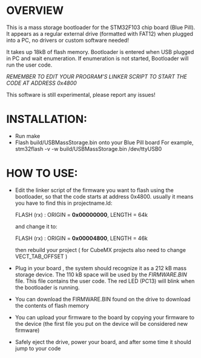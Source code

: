 # OVERVIEW

This is a mass storage bootloader for the STM32F103 chip board (Blue Pill).
It appears as a regular external drive (formatted with FAT12) when plugged into a PC,
 no drivers or custom software needed!

It takes up 18kB of flash memory. 
Bootloader is entered when USB plugged in PC and wait enumeration.
If enumeration is not started, Bootloader will run the user code.

*REMEMBER TO EDIT YOUR PROGRAM'S LINKER SCRIPT TO START THE CODE AT ADDRESS 0x4800*

This software is still experimental, please report any issues!


# INSTALLATION:

* Run make
* Flash build/USBMassStorage.bin onto your Blue Pill board
For example,
stm32flash -v -w build/USBMassStorage.bin /dev/ttyUSB0


# HOW TO USE:

* Edit the linker script of the firmware you want to flash using the bootloader, so that the code starts at address 0x4800.
 usually it means you have to find this in projectname.ld:

    FLASH (rx) : ORIGIN = **0x00000000**, LENGTH = 64k
    
     and change it to:

	FLASH (rx) : ORIGIN = **0x00004800**, LENGTH = 46k

    then rebuild your project
    ( for CubeMX projects also need to change VECT_TAB_OFFSET )

* Plug in your board , the system should recognize it as a 212 kB mass storage device. The 110 kB space will be used by the *FIRMWARE.BIN* file. This file contains the user code. 
The red LED (PC13) will blink when the bootloader is running.
* You can download the FIRMWARE.BIN found on the drive to download the contents of flash memory
* You can upload your firmware to the board by copying your firmware to the device (the first file you put on the device will be considered new firmware)
* Safely eject the drive, power your board, and after some time it should jump to your code


